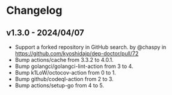 # Changelog

## v1.3.0 - 2024/04/07

- Support a forked repository in GitHub search. by @chaspy in https://github.com/kyoshidajp/dep-doctor/pull/72
- Bump actions/cache from 3.3.2 to 4.0.1.
- Bump golangci/golangci-lint-action from 3 to 4.
- Bump k1LoW/octocov-action from 0 to 1.
- Bump github/codeql-action from 2 to 3.
- Bump actions/setup-go from 4 to 5.
